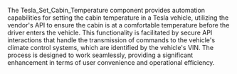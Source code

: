 The Tesla_Set_Cabin_Temperature component provides automation capabilities for setting the cabin temperature in a Tesla vehicle, utilizing the vendor's API to ensure the cabin is at a comfortable temperature before the driver enters the vehicle. This functionality is facilitated by secure API interactions that handle the transmission of commands to the vehicle's climate control systems, which are identified by the vehicle's VIN. The process is designed to work seamlessly, providing a significant enhancement in terms of user convenience and operational efficiency.
